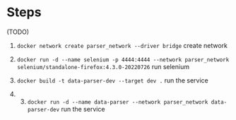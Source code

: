 # Steps
(TODO)
1. `docker network create parser_network --driver bridge`   create network

2. `docker run -d --name selenium -p 4444:4444 --network parser_network selenium/standalone-firefox:4.3.0-20220726` run selenium

3. `docker build -t data-parser-dev --target dev .` run the service

4. 3. `docker run -d --name data-parser --network parser_network data-parser-dev` run the service